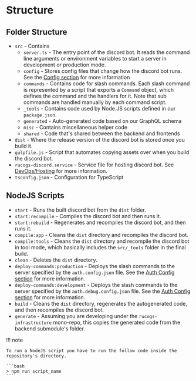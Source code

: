 # Structure

## Folder Structure

-   `src` - Contains
    -   `server.ts` - The entry point of the discord bot. It reads the command line arguments or environment variables to start a server in development or production mode.
    -   `config` - Stores config files that change how the discord bot runs. See the [Config section](#config) for more information
    -   `commands` - Contains code for slash commands. Each slash command is represented by a script that exports a `Command` object, which defines the command and the handlers for it. Note that sub commands are handled manually by each command script.
    -   `_tools` - Contains code used by Node.JS scripts defined in our `package.json`.
    -   `generated` - Auto-generated code based on our GraphQL schema
    -   `misc` - Contains miscellaneous helper code
    -   `shared` - Code that's shared between the backend and frontends
-   `dist` - Where the release version of the discord bot is stored once you build it.
-   `gulpfile.js` - Script that automates copying assets over when you build the discord bot.
-   `rucogs-discord.service` - Service file for hosting discord bot. See [DevOps/Hosting](../devops/hosting.md) for more information.
-   `tsconfig.json` - Configuration for TypeScript

## NodeJS Scripts

-   `start` - Runs the built discord bot from the `dist` folder.
-   `start:recompile` - Compiles the discord bot and then runs it.
-   `start:rebuild` - Regenerates and recompiles the discord bot, and then runs it.
-   `compile:app` - Cleans the `dist` directory and recompiles the discord bot.
-   `compile:tools` - Cleans the `dist` directory and recompile the discord bot in tool mode, which basically includes the `src/_tools` folder in the final build.
-   `clean` - Deletes the `dist` directory.
-   `deploy-commands:production` - Deploys the slash commands to the server specified by the `auth.config.json` file. See the [Auth Config section](config.md#auth-config) for more information.
-   `deploy-commands:development` - Deploys the slash commands to the server specified by the `auth.debug.config.json` file. See the [Auth Config section](config.md#auth-config) for more information.
-   `build` - Cleans the `dist` directory, regenerates the autogenerated code, and then recompiles the discord bot.
-   `generate` - Assuming you are developing under the `rucogs-infrastructure` mono-repo, this copies the generated code from the backend submodule's folder.

!!! note

    To run a NodeJS script you have to run the follow code inside the repository's directory.

    ```bash
    > npm run script_name
    ```
